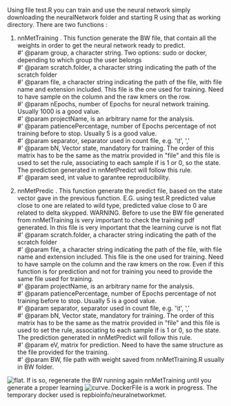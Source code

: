 Using file test.R you can train and use the neural network simply downloading the neuralNetwork folder and starting R using that as working directory. There are two functions : 
1) nnMetTraining . This function generate the BW file, that contain all the weights in order to get the neural network ready to predict. <br/>
#' @param group, a character string. Two options: sudo or docker, depending to which group the user belongs<br/>
#' @param scratch.folder, a character string indicating the path of the scratch folder<br/>
#' @param file, a character string indicating the path of the file, with file name and extension included. This file is the one used for training. Need to have sample on the column and the raw kmers on the row. <br/>
#' @param nEpochs, number of Epochs for neural network training. Usually 1000 is a good value.<br/>
#' @param projectName, is an arbitrary name for the analysis. <br/>
#' @param patiencePercentage, number of Epochs percentage of not training before to stop. Usually 5 is a good value. <br/>
#' @param separator, separator used in count file, e.g. '\\t', ','<br/>
#' @param bN, Vector state, mandatory for training. The order of this matrix has to be the same as the matrix provided in "file" and this file is used to set the rule, associating to each sample if is 1 or 0, so the state. The prediction generated in nnMetPredict will follow this rule.  <br/>
#' @param seed, int value to garantee reproducibility.

2) nnMetPredic . This function generate the predict file, based on the state vector gave in the previous function. E.G. using test.R predicted value close to one are related to wild type, predicted value close to 0 are related to delta skypped. 
WARNING. Before to use the BW file generated from nnMetTraining is very important to check the training pdf generated. In this file is very important that the learning curve is not flat
#' @param scratch.folder, a character string indicating the path of the scratch folder<br/>
#' @param file, a character string indicating the path of the file, with file name and extension included. This file is the one used for training. Need to have sample on the column and the raw kmers on the row. Even if this function is for prediction and not for training you need to provide the same file used for training. <br/>
#' @param projectName, is an arbitrary name for the analysis. <br/>
#' @param patiencePercentage, number of Epochs percentage of not training before to stop. Usually 5 is a good value. <br/>
#' @param separator, separator used in count file, e.g. '\\t', ','<br/>
#' @param bN, Vector state, mandatory for training. The order of this matrix has to be the same as the matrix provided in "file" and this file is used to set the rule, associating to each sample if is 1 or 0, so the state. The prediction generated in nnMetPredict will follow this rule.  <br/>
#' @param eV, matrix for prediction. Need to have the same structure as the file provided for the training. <br/>
#' @param BW, file path with weight saved from nnMetTraining.R usually in BW folder. <br/>


![flat](https://github.com/kendomaniac/metObservatory/tree/master/NeuralNetwork/Pictures/learningWrong.png).
If is so, regenerate the BW running again nnMetTraining until you generate a proper learning 
![curve](https://github.com/kendomaniac/metObservatory/tree/master/NeuralNetwork/Pictures/learningCorrect.png?raw=true).
DockerFile is a work in progress. The temporary docker used is repbioinfo/neuralnetworkmet. 
